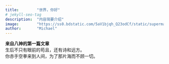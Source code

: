 ```yaml
---
title:        "世界，你好"
# jekyll-seo-tag
description:  "内容简要介绍"
image:        "https://ss0.bdstatic.com/5aV1bjqh_Q23odCf/static/superman/img/logo/bd_logo1_31bdc765.png"
author:       "Michael"
---
```

**来自八神的第一篇文章**    
生后不只有眼前的苟且，还有诗和远方。   
你赤手空拳来到人间，为了那片海而不顾一切。


